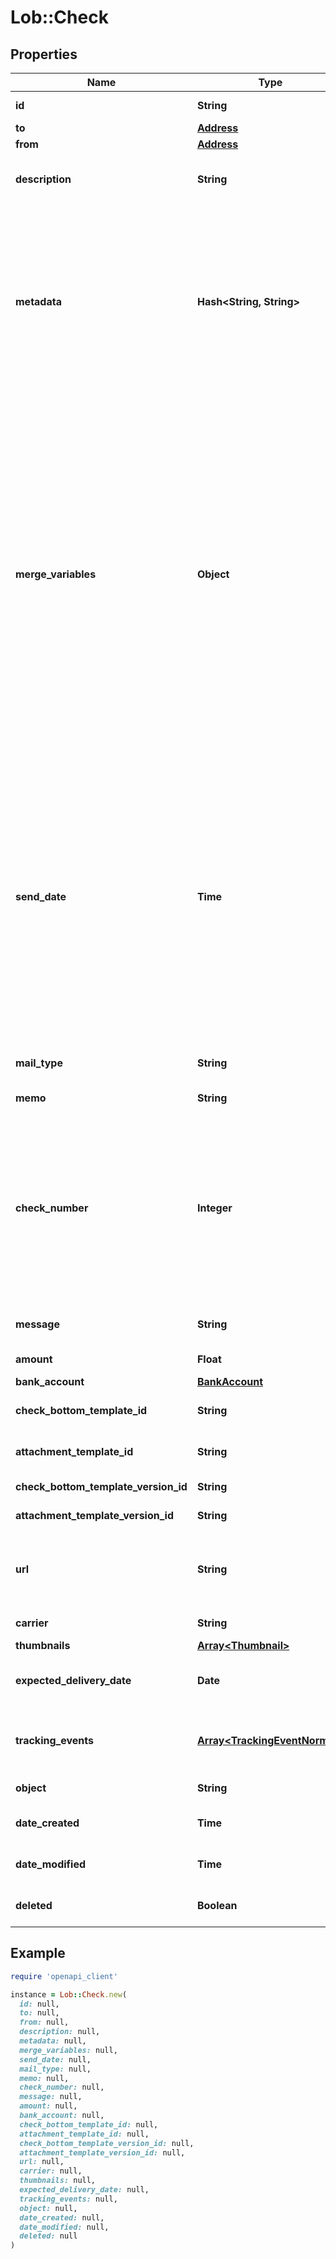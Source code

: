 # Lob::Check

## Properties

| Name | Type | Description | Notes |
| ---- | ---- | ----------- | ----- |
| **id** | **String** | Unique identifier prefixed with &#x60;chk_&#x60;. |  |
| **to** | [**Address**](Address.md) |  |  |
| **from** | [**Address**](Address.md) |  | [optional] |
| **description** | **String** | An internal description that identifies this resource. Must be no longer than 255 characters.  | [optional] |
| **metadata** | **Hash&lt;String, String&gt;** | Use metadata to store custom information for tagging and labeling back to your internal systems. Must be an object with up to 20 key-value pairs. Keys must be at most 40 characters and values must be at most 500 characters. Neither can contain the characters &#x60;\&quot;&#x60; and &#x60;\\&#x60;. i.e. &#39;{\&quot;customer_id\&quot; : \&quot;NEWYORK2015\&quot;}&#39; Nested objects are not supported.  See [Metadata](#section/Metadata) for more information. | [optional] |
| **merge_variables** | **Object** | You can input a merge variable payload object to your template to render dynamic content. For example, if you have a template like: &#x60;{{variable_name}}&#x60;, pass in &#x60;{\&quot;variable_name\&quot;: \&quot;Harry\&quot;}&#x60; to render &#x60;Harry&#x60;. &#x60;merge_variables&#x60; must be an object. Any type of value is accepted as long as the object is valid JSON; you can use &#x60;strings&#x60;, &#x60;numbers&#x60;, &#x60;booleans&#x60;, &#x60;arrays&#x60;, &#x60;objects&#x60;, or &#x60;null&#x60;. The max length of the object is 25,000 characters. If you call &#x60;JSON.stringify&#x60; on your object, it can be no longer than 25,000 characters. Your variable names cannot contain any whitespace or any of the following special characters: &#x60;!&#x60;, &#x60;\&quot;&#x60;, &#x60;#&#x60;, &#x60;%&#x60;, &#x60;&amp;&#x60;, &#x60;&#39;&#x60;, &#x60;(&#x60;, &#x60;)&#x60;, &#x60;*&#x60;, &#x60;+&#x60;, &#x60;,&#x60;, &#x60;/&#x60;, &#x60;;&#x60;, &#x60;&lt;&#x60;, &#x60;&#x3D;&#x60;, &#x60;&gt;&#x60;, &#x60;@&#x60;, &#x60;[&#x60;, &#x60;\\&#x60;, &#x60;]&#x60;, &#x60;^&#x60;, &#x60;&#x60; &#x60; &#x60;&#x60;, &#x60;{&#x60;, &#x60;|&#x60;, &#x60;}&#x60;, &#x60;~&#x60;. More instructions can be found in [our guide to using html and merge variables](https://lob.com/resources/guides/general/using-html-and-merge-variables). Depending on your [Merge Variable strictness](https://dashboard.lob.com/#/settings/account) setting, if you define variables in your HTML but do not pass them here, you will either receive an error or the variable will render as an empty string. | [optional] |
| **send_date** | **Time** | A timestamp in ISO 8601 format which specifies a date after the current time and up to 180 days in the future to send the letter off for production. Setting a send date overrides the default [cancellation window](#section/Cancellation-Windows) applied to the mailpiece. Until the &#x60;send_date&#x60; has passed, the mailpiece can be canceled. If a date in the format &#x60;2017-11-01&#x60; is passed, it will evaluate to midnight UTC of that date (&#x60;2017-11-01T00:00:00.000Z&#x60;). If a datetime is passed, that exact time will be used. A &#x60;send_date&#x60; passed with no time zone will default to UTC, while a &#x60;send_date&#x60; passed with a time zone will be converted to UTC. | [optional] |
| **mail_type** | **String** | Checks must be sent &#x60;usps_first_class&#x60; | [optional][default to &#39;usps_first_class&#39;] |
| **memo** | **String** | Text to include on the memo line of the check. | [optional] |
| **check_number** | **Integer** | An integer that designates the check number. If &#x60;check_number&#x60; is not provided, checks created from a new &#x60;bank_account&#x60; will start at &#x60;10000&#x60; and increment with each check created with the &#x60;bank_account&#x60;. A provided &#x60;check_number&#x60; overrides the defaults. Subsequent checks created with the same &#x60;bank_account&#x60; will increment from the provided check number. | [optional] |
| **message** | **String** | Max of 400 characters to be included at the bottom of the check page. | [optional] |
| **amount** | **Float** | The payment amount to be sent in US dollars. |  |
| **bank_account** | [**BankAccount**](BankAccount.md) |  |  |
| **check_bottom_template_id** | **String** | Unique identifier prefixed with &#x60;tmpl_&#x60;. ID of a saved [HTML template](#section/HTML-Templates). | [optional] |
| **attachment_template_id** | **String** | Unique identifier prefixed with &#x60;tmpl_&#x60;. ID of a saved [HTML template](#section/HTML-Templates). | [optional] |
| **check_bottom_template_version_id** | **String** | Unique identifier prefixed with &#x60;vrsn_&#x60;. | [optional] |
| **attachment_template_version_id** | **String** | Unique identifier prefixed with &#x60;vrsn_&#x60;. | [optional] |
| **url** | **String** | A [signed link](#section/Asset-URLs) served over HTTPS. The link returned will expire in 30 days to prevent mis-sharing. Each time a GET request is initiated, a new signed URL will be generated. |  |
| **carrier** | **String** |  | [default to &#39;USPS&#39;] |
| **thumbnails** | [**Array&lt;Thumbnail&gt;**](Thumbnail.md) |  | [optional] |
| **expected_delivery_date** | **Date** | A date in YYYY-MM-DD format of the mailpiece&#39;s expected delivery date based on its &#x60;send_date&#x60;. | [optional] |
| **tracking_events** | [**Array&lt;TrackingEventNormal&gt;**](TrackingEventNormal.md) | An array of tracking_event objects ordered by ascending &#x60;time&#x60;. Will not be populated for checks created in test mode. | [optional] |
| **object** | **String** |  | [default to &#39;check&#39;] |
| **date_created** | **Time** | A timestamp in ISO 8601 format of the date the resource was created. |  |
| **date_modified** | **Time** | A timestamp in ISO 8601 format of the date the resource was last modified. |  |
| **deleted** | **Boolean** | Only returned if the resource has been successfully deleted. | [optional] |

## Example

```ruby
require 'openapi_client'

instance = Lob::Check.new(
  id: null,
  to: null,
  from: null,
  description: null,
  metadata: null,
  merge_variables: null,
  send_date: null,
  mail_type: null,
  memo: null,
  check_number: null,
  message: null,
  amount: null,
  bank_account: null,
  check_bottom_template_id: null,
  attachment_template_id: null,
  check_bottom_template_version_id: null,
  attachment_template_version_id: null,
  url: null,
  carrier: null,
  thumbnails: null,
  expected_delivery_date: null,
  tracking_events: null,
  object: null,
  date_created: null,
  date_modified: null,
  deleted: null
)
```

